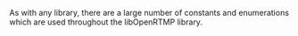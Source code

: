 As with any library, there are a large number of constants and enumerations which are used throughout the libOpenRTMP library.

